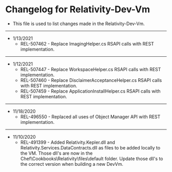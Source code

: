 # Changelog for Relativity-Dev-Vm

- This file is used to list changes made in the Relativity-Dev-Vm.

-------------------------

- 1/13/2021
	- REL-507462 - Replace ImagingHelper.cs RSAPI calls with REST implementation.

-------------------------

- 1/12/2021
	- REL-507447 - Replace WorkspaceHelper.cs RSAPI calls with REST implementation.
	- REL-507460 - Replace DisclaimerAcceptanceHelper.cs RSAPI calls with REST implementation.
	- REL-507459 - Replace ApplicationInstallHelper.cs RSAPI calls with REST implementation.
	
-------------------------

- 11/18/2020
	- REL-496550 - Replaced all uses of Object Manager API with REST implementation.

-------------------------

- 11/10/2020
	- REL-491399 - Added Relativity.Kepler.dll and Relativity.Services.DataContracts.dll as files to be added locally to the VM. Those dll's  are now in the Chef\Cookbooks\Relativity\files\default folder. Update those dll's to the correct version when building a new DevVm.